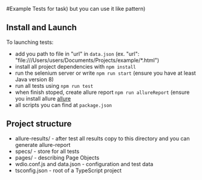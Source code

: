 #Example
Tests for task) but you can use it like pattern)

## Install and Launch

To launching tests:

- add you path to file in "url" in `data.json` (ex. "url": "file:///Users/users/Documents/Projects/example/*.html")
- install all project dependencies with `npm install`
- run the selenium server or write `npm run start` (ensure you have at least Java version 8)
- run all tests using `npm run test`
- when finish stoped, create allure report `npm run allureReport` (ensure you install allure [allure](http://allure.qatools.ru/)
- all scripts you can find at `package.json`

## Project structure

- allure-results/ - after test all results copy to this directory and you can generate allure-report
- specs/ - store for all tests
- pages/ - describing Page Objects
- wdio.conf.js and data.json - configuration and test data
- tsconfig.json - root of a TypeScript project
